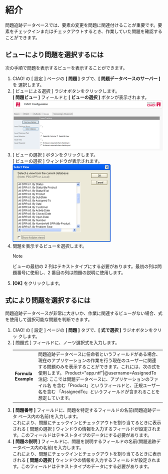 # 紹介

問題追跡データベースでは、要素の変更を問題に関連付けることが重要です。要素をチェックインまたはチェックアウトするとき、作業していた問題を確認することができます。

## ビューにより問題を選択するには
次の手順で問題を表示するビューを表示することができます。

1. CIAO! の [ 設定 ] ページの **[ 問題 ]** タブで、**[ 問題データベースのサーバー ]** を 選択します。
2. [ ビューによる選択 ] ラジオボタンをクリックします。  
   **[ 問題ビュー ]** フィールドと **[ ビューの選択 ]** ボタンが表示されます。  
   ![Select By View](img/issue.png)
3. [ ビューの選択 ] ボタンをクリックします。  
   [ ビューの選択 ] ウィンドウが表示されます。  
   ![Select View](img/issue2.png)
4. 問題を表示するビューを選択します。  
   <div class="admonition">
     <p class="admonition-title">Note</p>
     <p>ビューの最初の 2 列はテキストタイプにする必要があります。最初の列は問題番号に使用し、2 番目の列は問題の説明に使用します。</p>
   </div>
5. **[OK]** をクリックします。

## 式により問題を選択するには
問題追跡データベースが非常に大きいか、作業に関連するビューがない場合、式を使用して選択可能な問題を判断できます。

1. CIAO! の [ 設定 ] ページの **[ 問題 ]** タブで、**[ 式で選択 ]** ラジオボタンをクリッ クします。  
2. [ 問題式 ] フィールドに、ノーツ選択式を入力します。  
   <table><tr><th>Formula Example</th><td>問題追跡データベースに任命者というフィールドがある場合、現在のアプリケーションの作業を行う現在のユーザーに関連する問題のみを表示することができます。これには、次の式を使用します。 Product="app.ntf"|@username=AssignedTo  注記: ここでは問題データベースに、アプリケーションのファイル名 を含む「Product」というフィールドと、正規ユーザー名を含む 「AssignedTo」というフィールドが含まれることを想定しています。</td></tr></table>
3. **[ 問題番号 ]** フィールドに、問題を特定するフィールドの名前(問題追跡データ ベース内の名前)を入力します。  
   これにより、問題にチェックインとチェックアウトを割り当てるときに表示される [ 問題の選択 ] ウィンドウの情報を入力するフィールドが設定されます。このフィールドはテキストタイプのデータにする必要があります。
4. **[ 問題の説明 ]** フィールドに、問題を説明するフィールドの名前(問題追跡データベース内の名前)を入力します。  
   これにより、問題にチェックインとチェックアウトを割り当てるときに表示される **[ 問題の選択 ]** ウィンドウの情報を入力するフィールドが設定されます。このフィールドはテキストタイプのデータにする必要があります。